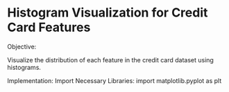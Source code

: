 # Histogram Visualization for Credit Card Features
Objective:

Visualize the distribution of each feature in the credit card dataset using histograms.

Implementation: Import Necessary Libraries:
import matplotlib.pyplot as plt

    

